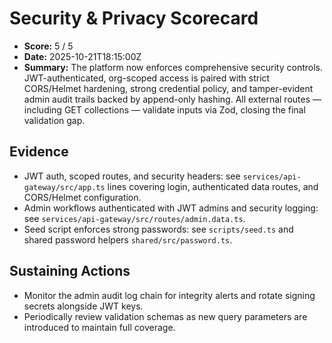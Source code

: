 # Security & Privacy Scorecard

- **Score:** 5 / 5
- **Date:** 2025-10-21T18:15:00Z
- **Summary:** The platform now enforces comprehensive security controls. JWT-authenticated, org-scoped access is paired with strict CORS/Helmet hardening, strong credential policy, and tamper-evident admin audit trails backed by append-only hashing. All external routes — including GET collections — validate inputs via Zod, closing the final validation gap.

## Evidence
- JWT auth, scoped routes, and security headers: see `services/api-gateway/src/app.ts` lines covering login, authenticated data routes, and CORS/Helmet configuration.
- Admin workflows authenticated with JWT admins and security logging: see `services/api-gateway/src/routes/admin.data.ts`.
- Seed script enforces strong passwords: see `scripts/seed.ts` and shared password helpers `shared/src/password.ts`.

## Sustaining Actions
- Monitor the admin audit log chain for integrity alerts and rotate signing secrets alongside JWT keys.
- Periodically review validation schemas as new query parameters are introduced to maintain full coverage.
